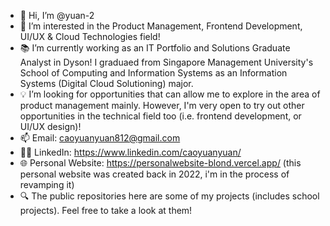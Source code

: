 - 👋 Hi, I’m @yuan-2
- 👀 I’m interested in the Product Management, Frontend Development, UI/UX & Cloud Technologies field!
- :books: I’m currently working as an IT Portfolio and Solutions Graduate Analyst in Dyson! I graduaed from Singapore Management University's School of Computing and Information Systems as an Information Systems (Digital Cloud Solutioning) major. 
- :bulb: I’m looking for opportunities that can allow me to explore in the area of product management mainly. However, I'm very open to try out other opportunities in the technical field too (i.e. frontend development, or UI/UX design)!
- 📫 Email: caoyuanyuan812@gmail.com
- :superhero_woman: LinkedIn: https://www.linkedin.com/caoyuanyuan/
- :globe_with_meridians: Personal Website: https://personalwebsite-blond.vercel.app/ (this personal website was created back in 2022, i'm in the process of revamping it)
- :mag: The public repositories here are some of my projects (includes school projects). Feel free to take a look at them! 

<!---
yuan-2/yuan-2 is a ✨ special ✨ repository because its `README.md` (this file) appears on your GitHub profile.
You can click the Preview link to take a look at your changes.
--->
